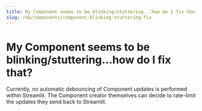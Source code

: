 ```yaml
---
title: My Component seems to be blinking/stuttering...how do I fix that?
slug: /kb/components/component-blinking-stuttering-fix
---
```


# My Component seems to be blinking/stuttering...how do I fix that?

Currently, no automatic debouncing of Component updates is performed within Streamlit. The Component creator themselves can decide to rate-limit the updates they send back to Streamlit.
